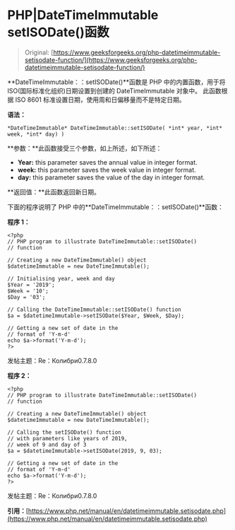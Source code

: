 # PHP|DateTimeImmutable setISODate()函数

> Original: [https://www.geeksforgeeks.org/php-datetimeimmutable-setisodate-function/](https://www.geeksforgeeks.org/php-datetimeimmutable-setisodate-function/)

**DateTimeImmutable：：setISODate()**函数是 PHP 中的内置函数，用于将 ISO(国际标准化组织)日期设置到创建的 DateTimeImmutable 对象中。 此函数根据 ISO 8601 标准设置日期，使用周和日偏移量而不是特定日期。

**语法：**

```
*DateTimeImmutable* DateTimeImmutable::setISODate( *int* year, *int* week, *int* day) )

```

**参数：**此函数接受三个参数，如上所述，如下所述：

*   **Year:** this parameter saves the annual value in integer format.
*   **week:** this parameter saves the week value in integer format.
*   **day:** this parameter saves the value of the day in integer format.

**返回值：**此函数返回新日期。

下面的程序说明了 PHP 中的**DateTimeImmutable：：setISODate()**函数：

**程序 1：**

```
<?php
// PHP program to illustrate DateTimeImmutable::setISODate()
// function

// Creating a new DateTimeImmutable() object
$datetimeImmutable = new DateTimeImmutable();

// Initialising year, week and day
$Year = '2019';
$Week = '10';
$Day = '03';

// Calling the DateTimeImmutable::setISODate() function
$a = $datetimeImmutable->setISODate($Year, $Week, $Day);

// Getting a new set of date in the
// format of 'Y-m-d'
echo $a->format('Y-m-d');
?>
```

发帖主题：Re：Колибри0.7.8.0

**程序 2：**

```
<?php
// PHP program to illustrate DateTimeImmutable::setISODate()
// function

// Creating a new DateTimeImmutable() object
$datetimeImmutable = new DateTimeImmutable();

// Calling the setISODate() function
// with parameters like years of 2019,
// week of 9 and day of 3
$a = $datetimeImmutable->setISODate(2019, 9, 03);

// Getting a new set of date in the
// format of 'Y-m-d'
echo $a->format('Y-m-d');
?>
```

发帖主题：Re：Колибри0.7.8.0

**引用：**[https://www.php.net/manual/en/datetimeimmutable.setisodate.php](https://www.php.net/manual/en/datetimeimmutable.setisodate.php)